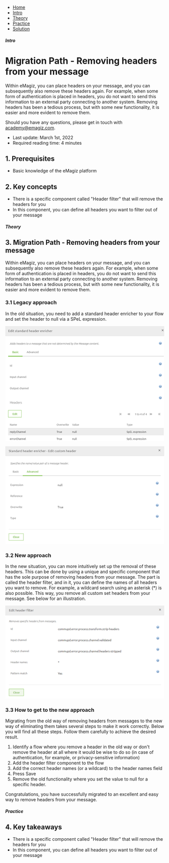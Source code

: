 <div class="ez-academy">
    <div class="ez-academy__body">
        <main class="micro-learning">
        <ul class="doc-nav">
            <li class="doc-nav__item"><a href="../../docs/migrationpath/index_academy_migrationpath_all" class="doc-nav__link">Home</a></li>
            <li class="doc-nav__item"><a href="#intro" class="doc-nav__link">Intro</a></li>
            <li class="doc-nav__item"><a href="#theory" class="doc-nav__link">Theory</a></li>
            <li class="doc-nav__item"><a href="#practice" class="doc-nav__link">Practice</a></li>
            <li class="doc-nav__item"><a href="#solution" class="doc-nav__link">Solution</a></li>
        </ul>

<div class="doc">

##### Intro

# Migration Path - Removing headers from your message

Within eMagiz, you can place headers on your message, and you can subsequently also remove these headers again. For example, when some form of authentication is placed in headers, you do not want to send this information to an external party connecting to another system. Removing headers has been a tedious process, but with some new functionality, it is easier and more evident to remove them.

Should you have any questions, please get in touch with academy@emagiz.com.

- Last update: March 1st, 2022
- Required reading time: 4 minutes

## 1. Prerequisites
- Basic knowledge of the eMagiz platform


## 2. Key concepts
- There is a specific component called "Header filter" that will remove the headers for you
- In this component, you can define all headers you want to filter out of your message

##### Theory

## 3. Migration Path - Removing headers from your message

Within eMagiz, you can place headers on your message, and you can subsequently also remove these headers again. For example, when some form of authentication is placed in headers, you do not want to send this information to an external party connecting to another system. Removing headers has been a tedious process, but with some new functionality, it is easier and more evident to remove them.

### 3.1 Legacy approach

In the old situation, you need to add a standard header enricher to your flow and set the header to null via a SPeL expression.

<p align="center"><img src="../../img/migrationpath/migration-path-removing-headers-from-your-message--old-solution-basic.png"></p>

<p align="center"><img src="../../img/migrationpath/migration-path-removing-headers-from-your-message--old-solution-advanced.png"></p>

### 3.2 New approach

In the new situation, you can more intuitively set up the removal of these headers. This can be done by using a unique and specific component that has the sole purpose of removing headers from your message. The part is called the header filter, and in it, you can define the names of all headers you want to remove. For example, a wildcard search using an asterisk (*) is also possible. This way, you remove all custom set headers from your message. See below for an illustration.

<p align="center"><img src="../../img/migrationpath/migration-path-removing-headers-from-your-message--old-solution-configuration.png"></p>

### 3.3 How to get to the new approach

Migrating from the old way of removing headers from messages to the new way of eliminating them takes several steps to make it work correctly. Below you will find all these steps. Follow them carefully to achieve the desired result.

1. Identify a flow where you remove a header in the old way or don't remove the header at all where it would be wise to do so (in case of authentication, for example, or privacy-sensitive information)
2. Add the header filter component to the flow
3. Add the correct header names (or a wildcard) to the header names field
4. Press Save
5. Remove the old functionality where you set the value to null for a specific header.

Congratulations, you have successfully migrated to an excellent and easy way to remove headers from your message.

##### Practice

## 4. Key takeaways

- There is a specific component called "Header filter" that will remove the headers for you
- In this component, you can define all headers you want to filter out of your message

</div>
</main>
</div>
</div>
